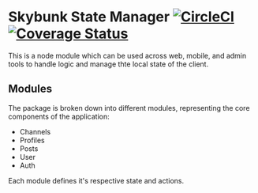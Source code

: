 # Skybunk State Manager [![CircleCI](https://circleci.com/gh/CGUC/state-manager.svg?style=svg)](https://circleci.com/gh/CGUC/state-manager) [![Coverage Status](https://coveralls.io/repos/github/CGUC/state-manager/badge.svg?branch=master)](https://coveralls.io/github/CGUC/state-manager?branch=master)

This is a node module which can be used across web, mobile, and admin tools to handle logic and manage thte local state of the client.

## Modules

The package is broken down into different modules, representing the core components of the application:

- Channels
- Profiles
- Posts
- User
- Auth

Each module defines it's respective state and actions.
